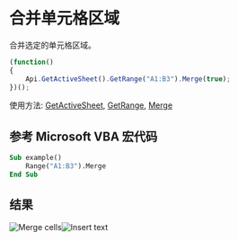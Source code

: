 # 合并单元格区域

合并选定的单元格区域。

<!-- This code snippet is shown in the screenshot. -->

<!-- eslint-skip -->

``` ts
(function()
{
    Api.GetActiveSheet().GetRange("A1:B3").Merge(true);
})();
```

使用方法: [GetActiveSheet](../../../../office-api/usage-api/spreadsheet-api/Api/Methods/GetActiveSheet.md), [GetRange](../../../../office-api/usage-api/spreadsheet-api/ApiWorksheet/Methods/GetRange.md), [Merge](../../../../office-api/usage-api/spreadsheet-api/ApiRange/Methods/Merge.md)

## 参考 Microsoft VBA 宏代码

``` vb
Sub example()
    Range("A1:B3").Merge
End Sub
```

## 结果

![Merge cells](/assets/images/plugins/merge-cells.png#gh-light-mode-only)![Insert text](/assets/images/plugins/merge-cells.dark.png#gh-dark-mode-only)
